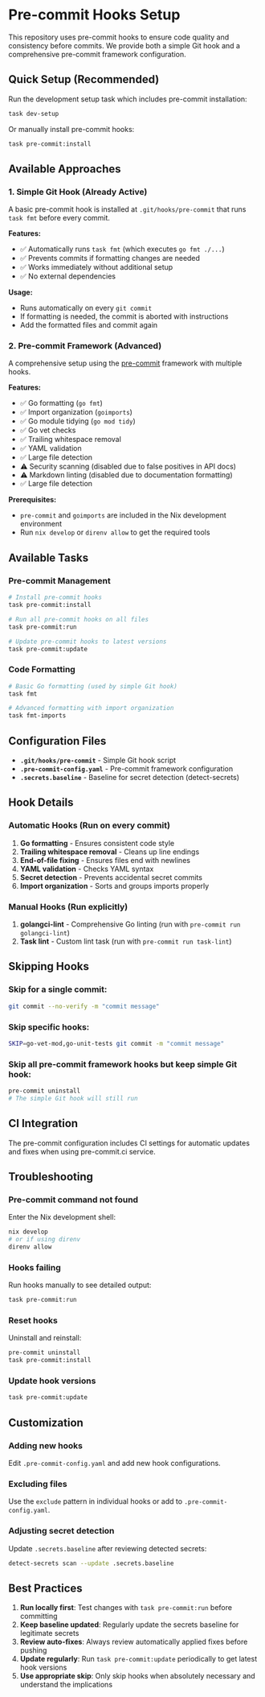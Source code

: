 # Pre-commit Hooks Setup

This repository uses pre-commit hooks to ensure code quality and consistency before commits. We provide both a simple Git hook and a comprehensive pre-commit framework configuration.

## Quick Setup (Recommended)

Run the development setup task which includes pre-commit installation:

```bash
task dev-setup
```

Or manually install pre-commit hooks:

```bash
task pre-commit:install
```

## Available Approaches

### 1. Simple Git Hook (Already Active)

A basic pre-commit hook is installed at `.git/hooks/pre-commit` that runs `task fmt` before every commit.

**Features:**
- ✅ Automatically runs `task fmt` (which executes `go fmt ./...`)
- ✅ Prevents commits if formatting changes are needed
- ✅ Works immediately without additional setup
- ✅ No external dependencies

**Usage:**
- Runs automatically on every `git commit`
- If formatting is needed, the commit is aborted with instructions
- Add the formatted files and commit again

### 2. Pre-commit Framework (Advanced)

A comprehensive setup using the [pre-commit](https://pre-commit.com) framework with multiple hooks.

**Features:**
- ✅ Go formatting (`go fmt`)
- ✅ Import organization (`goimports`)
- ✅ Go module tidying (`go mod tidy`)
- ✅ Go vet checks
- ✅ Trailing whitespace removal
- ✅ YAML validation
- ✅ Large file detection
- ⚠️ Security scanning (disabled due to false positives in API docs)
- ⚠️ Markdown linting (disabled due to documentation formatting)
- ✅ Large file detection

**Prerequisites:**
- `pre-commit` and `goimports` are included in the Nix development environment
- Run `nix develop` or `direnv allow` to get the required tools

## Available Tasks

### Pre-commit Management
```bash
# Install pre-commit hooks
task pre-commit:install

# Run all pre-commit hooks on all files
task pre-commit:run

# Update pre-commit hooks to latest versions
task pre-commit:update
```

### Code Formatting
```bash
# Basic Go formatting (used by simple Git hook)
task fmt

# Advanced formatting with import organization
task fmt-imports
```

## Configuration Files

- **`.git/hooks/pre-commit`** - Simple Git hook script
- **`.pre-commit-config.yaml`** - Pre-commit framework configuration
- **`.secrets.baseline`** - Baseline for secret detection (detect-secrets)

## Hook Details

### Automatic Hooks (Run on every commit)
1. **Go formatting** - Ensures consistent code style
2. **Trailing whitespace removal** - Cleans up line endings
3. **End-of-file fixing** - Ensures files end with newlines
4. **YAML validation** - Checks YAML syntax
5. **Secret detection** - Prevents accidental secret commits
6. **Import organization** - Sorts and groups imports properly

### Manual Hooks (Run explicitly)
1. **golangci-lint** - Comprehensive Go linting (run with `pre-commit run golangci-lint`)
2. **Task lint** - Custom lint task (run with `pre-commit run task-lint`)

## Skipping Hooks

### Skip for a single commit:
```bash
git commit --no-verify -m "commit message"
```

### Skip specific hooks:
```bash
SKIP=go-vet-mod,go-unit-tests git commit -m "commit message"
```

### Skip all pre-commit framework hooks but keep simple Git hook:
```bash
pre-commit uninstall
# The simple Git hook will still run
```

## CI Integration

The pre-commit configuration includes CI settings for automatic updates and fixes when using pre-commit.ci service.

## Troubleshooting

### Pre-commit command not found
Enter the Nix development shell:
```bash
nix develop
# or if using direnv
direnv allow
```

### Hooks failing
Run hooks manually to see detailed output:
```bash
task pre-commit:run
```

### Reset hooks
Uninstall and reinstall:
```bash
pre-commit uninstall
task pre-commit:install
```

### Update hook versions
```bash
task pre-commit:update
```

## Customization

### Adding new hooks
Edit `.pre-commit-config.yaml` and add new hook configurations.

### Excluding files
Use the `exclude` pattern in individual hooks or add to `.pre-commit-config.yaml`.

### Adjusting secret detection
Update `.secrets.baseline` after reviewing detected secrets:
```bash
detect-secrets scan --update .secrets.baseline
```

## Best Practices

1. **Run locally first**: Test changes with `task pre-commit:run` before committing
2. **Keep baseline updated**: Regularly update the secrets baseline for legitimate secrets
3. **Review auto-fixes**: Always review automatically applied fixes before pushing
4. **Update regularly**: Run `task pre-commit:update` periodically to get latest hook versions
5. **Use appropriate skip**: Only skip hooks when absolutely necessary and understand the implications
